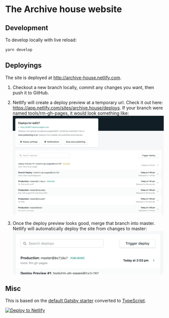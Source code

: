 # The Archive house website

## Development

To develop locally with live reload:

```bash
yarn develop
```

## Deployings

The site is deployed at http://archive-house.netlify.com.

1.  Checkout a new branch locally, commit any changes you want, then push it to GitHub.
2.  Netlify will create a deploy preview at a temporary url. Check it out here: https://app.netlify.com/sites/archive.house/deploys. If your branch were named tools/rm-gh-pages, it would look something like:
    ![](netlify-deploy-preview.png)

3.  Once the deploy preview looks good, merge that branch into master. Netlify will automatically deploy the site from changes to master:
    ![](netlify-deploy-master.png)

## Misc

This is based on the [default Gatsby starter](https://github.com/gatsbyjs/gatsby-starter-default) converted to [TypeScript](https://www.typescriptlang.org/).

[![Deploy to Netlify](https://www.netlify.com/img/deploy/button.svg)](https://app.netlify.com/start/deploy?repository=https://github.com/gatsbyjs/gatsby-starter-default)

